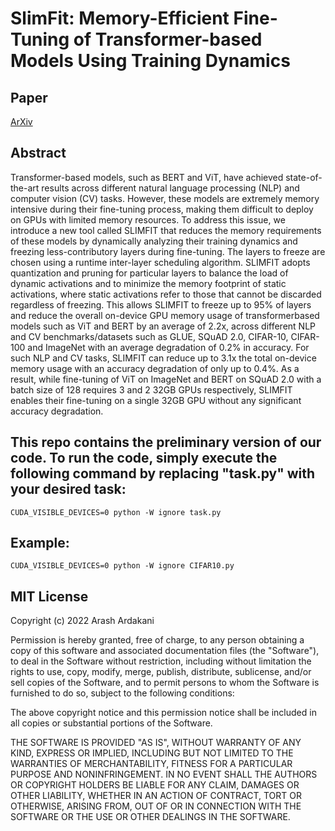 # SlimFit: Memory-Efficient Fine-Tuning of Transformer-based Models Using Training Dynamics

## Paper
[ArXiv](https://arxiv.org/abs/2305.18513)


## Abstract
Transformer-based models, such as BERT and ViT, have achieved state-of-the-art results across different natural language processing (NLP) and computer vision (CV) tasks. However, these models are extremely memory intensive during their fine-tuning process, making them difficult to deploy on GPUs with limited memory resources. To address this issue, we introduce a new tool called SLIMFIT that reduces the memory requirements of these models by dynamically analyzing their training dynamics and freezing less-contributory layers during fine-tuning. The layers to freeze are chosen using a runtime inter-layer scheduling algorithm. SLIMFIT adopts quantization and pruning for particular layers to balance the load of dynamic activations and to minimize the memory footprint of static activations, where static activations refer to those that cannot be discarded regardless of freezing. This allows SLIMFIT to freeze up to 95% of layers and reduce the overall on-device GPU memory usage of transformerbased models such as ViT and BERT by an average of 2.2x, across different NLP and CV benchmarks/datasets such as GLUE, SQuAD 2.0, CIFAR-10, CIFAR-100 and ImageNet with an average degradation of 0.2% in accuracy. For such NLP and CV tasks, SLIMFIT can reduce up to 3.1x the total on-device memory usage with an accuracy degradation of only up to 0.4%. As a result, while fine-tuning of ViT
on ImageNet and BERT on SQuAD 2.0 with a batch size of 128 requires 3 and 2 32GB GPUs respectively, SLIMFIT enables their fine-tuning on a single 32GB GPU without any significant accuracy degradation.


## This repo contains the preliminary version of our code. To run the code, simply execute the following command by replacing "task.py" with your desired task:
```
CUDA_VISIBLE_DEVICES=0 python -W ignore task.py
```

## Example:
```
CUDA_VISIBLE_DEVICES=0 python -W ignore CIFAR10.py
```

## MIT License

Copyright (c) 2022 Arash Ardakani

Permission is hereby granted, free of charge, to any person obtaining a copy
of this software and associated documentation files (the "Software"), to deal
in the Software without restriction, including without limitation the rights
to use, copy, modify, merge, publish, distribute, sublicense, and/or sell
copies of the Software, and to permit persons to whom the Software is
furnished to do so, subject to the following conditions:

The above copyright notice and this permission notice shall be included in all
copies or substantial portions of the Software.

THE SOFTWARE IS PROVIDED "AS IS", WITHOUT WARRANTY OF ANY KIND, EXPRESS OR
IMPLIED, INCLUDING BUT NOT LIMITED TO THE WARRANTIES OF MERCHANTABILITY,
FITNESS FOR A PARTICULAR PURPOSE AND NONINFRINGEMENT. IN NO EVENT SHALL THE
AUTHORS OR COPYRIGHT HOLDERS BE LIABLE FOR ANY CLAIM, DAMAGES OR OTHER
LIABILITY, WHETHER IN AN ACTION OF CONTRACT, TORT OR OTHERWISE, ARISING FROM,
OUT OF OR IN CONNECTION WITH THE SOFTWARE OR THE USE OR OTHER DEALINGS IN THE
SOFTWARE.
